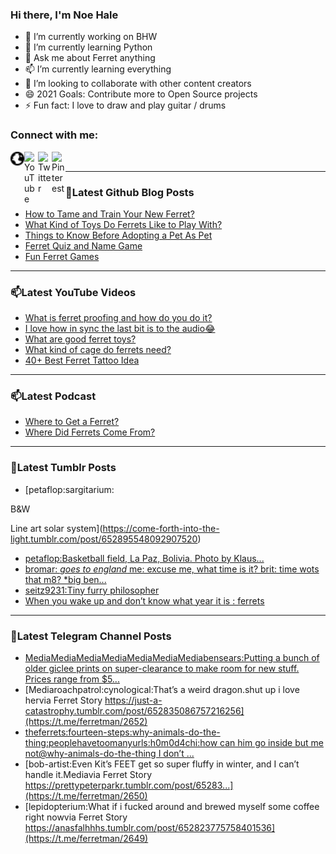 ### Hi there, I'm Noe Hale

- 🔭 I’m currently working on BHW
- 🌱 I’m currently learning Python
- 💬 Ask me about Ferret anything
- 📫 I’m currently learning everything
- 🔭 I’m looking to collaborate with other content creators
- 😄 2021 Goals: Contribute more to Open Source projects
- ⚡ Fun fact: I love to draw and play guitar / drums

### Connect with me:

[<img align="left" alt="ferretvoice.com" width="22px" src="https://raw.githubusercontent.com/iconic/open-iconic/master/svg/globe.svg" />](https://ferretvoice.com)
[<img align="left" alt="YouTube" width="22px" src="https://cdn.jsdelivr.net/npm/simple-icons@v3/icons/youtube.svg" />](https://www.youtube.com/channel/UCk665XTfaMLVwFVWUmgnDiw)
[<img align="left" alt="Twitter" width="22px" src="https://cdn.jsdelivr.net/npm/simple-icons@v3/icons/twitter.svg" />](https://twitter.com/voiceferret)
[<img align="left" alt="Pinterest" width="22px" src="https://cdn.jsdelivr.net/npm/simple-icons@v3/icons/pinterest.svg" />](https://www.pinterest.com/voiceferret/)

<br />

---
### 🔭Latest Github Blog Posts
<!-- GITHUB:START -->
- [How to Tame and Train Your New Ferret?](http://noehale.github.io/how-to-tame-and-train-your-new-ferret/)
- [What Kind of Toys Do Ferrets Like to Play With?](http://noehale.github.io/what-kind-of-toys-do-ferrets-like-to-play-with/)
- [Things to Know Before Adopting a Pet As Pet](http://noehale.github.io/things-to-know-before-adopting-a-pet-as-pet/)
- [Ferret Quiz and Name Game](http://noehale.github.io/ferret-quiz/)
- [Fun Ferret Games](http://noehale.github.io/fun-ferret-games/)
<!-- GITHUB:END -->
---
### 📫Latest YouTube Videos

<!-- YOUTUBE:START -->
- [What is ferret proofing and how do you do it?](https://www.youtube.com/watch?v=81Syh_DJBQQ)
- [I love how in sync the last bit is to the audio😂](https://www.youtube.com/watch?v=WHBeGHwSlGY)
- [What are good ferret toys?](https://www.youtube.com/watch?v=tPxRilBzc0s)
- [What kind of cage do ferrets need?](https://www.youtube.com/watch?v=xzz6hC3sR5A)
- [40+ Best Ferret Tattoo Idea](https://www.youtube.com/watch?v=KIKqduR6Xcs)
<!-- YOUTUBE:END -->

---
### 📫Latest Podcast

<!-- PODCAST:START -->
- [Where to Get a Ferret?](https://anchor.fm/ferretvoice/episodes/Where-to-Get-a-Ferret-erurfu)
- [Where Did Ferrets Come From?](https://anchor.fm/ferretvoice/episodes/Where-Did-Ferrets-Come-From-eruq8g)
<!-- PODCAST:END -->
---
### 📝Latest Tumblr Posts

<!-- TUMBLR:START -->
- [petaflop:sargitarium:

B&W


Line art solar system](https://come-forth-into-the-light.tumblr.com/post/652895548092907520)
- [petaflop:Basketball field, La Paz, Bolivia. Photo by Klaus...](https://come-forth-into-the-light.tumblr.com/post/652872834001059840)
- [bromar:
*goes to england*
me: excuse me, what time is it?
brit: time wots that m8?
*big ben...](https://come-forth-into-the-light.tumblr.com/post/652827530886365184)
- [seitz9231:Tiny furry philosopher](https://come-forth-into-the-light.tumblr.com/post/652804917829025794)
- [When you wake up and don’t know what year it is : ferrets](https://come-forth-into-the-light.tumblr.com/post/652782242997960704)
<!-- TUMBLR:END -->
---
### 📝Latest Telegram Channel Posts

<!-- TELEGRAM:START -->
- [MediaMediaMediaMediaMediaMediaMediabensears:Putting a bunch of older giclee prints on super-clearance to make room for new stuff. Prices range from $5...](https://t.me/ferretman/2653)
- [Mediaroachpatrol:cynological:That’s a weird dragon.shut up i love hervia Ferret Story https://just-a-catastrophy.tumblr.com/post/652835086757216256](https://t.me/ferretman/2652)
- [theferrets:fourteen-steps:why-animals-do-the-thing:peoplehavetoomanyurls:h0m0d4chi:how can him go inside but me not@why-animals-do-the-thing I don’t ...](https://t.me/ferretman/2651)
- [bob-artist:Even Kit’s FEET get so super fluffy in winter, and I can’t handle it.Mediavia Ferret Story https://prettypeterparkr.tumblr.com/post/65283...](https://t.me/ferretman/2650)
- [lepidopterium:What if i fucked around and brewed myself some coffee right nowvia Ferret Story https://anasfalhhhs.tumblr.com/post/652823775758401536](https://t.me/ferretman/2649)
<!-- TELEGRAM:END -->
